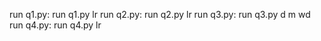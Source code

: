 run q1.py:
            run q1.py lr
run q2.py:
            run q2.py lr
run q3.py:
            run q3.py d m wd
run q4.py:
            run q4.py lr
